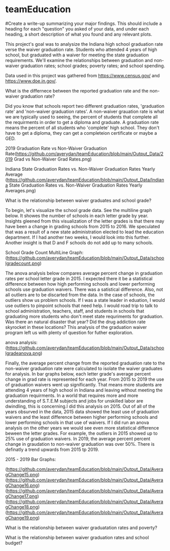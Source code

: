 # teamEducation
#Create a write-up summarizing your major findings. This should include a heading for each "question" you asked of your data, and under each heading, a short description of what you found and any relevant plots.

This project's goal was to analysize the Indiana high school graduation rate verse the waiver graduation rate. Students who attended 4 years of high school, but graduated with a waiver for meeting the state graduation requirements. We'll examine the relationships between graduation and non-waiver graduation rates; school grades; poverty rates; and school spending.

Data used in this project was gathered from https://www.census.gov/ and https://www.doe.in.gov/.

What is the differnece between the reported graduation rate and the non-waiver graduation rate?

Did you know that schools report two different graduation rates, 'graduation rate' and 'non-waiver graduation rates'. A non-waiver grauation rate is what we are typically used to seeing, the percent of students that complete all the requirments in order to get a diploma and graduate.  A graduation rate means the percent of all students who 'complete' high school.  They don't have to get a diploma, they can get a completeion certificate or maybe a GED.  

2019 Graduation Rate vs Non-Waiver Graduation Rate(https://github.com/averydan/teamEducation/blob/main/Output_Data/2019 Grad vs Non-Waiver Grad Rates.png)

Indiana State Graduation Rates vs. Non-Waiver Graduation Rates Yearly Average (https://github.com/averydan/teamEducation/blob/main/Output_Data/Indiana State Graduation Rates vs. Non-Waiver Graduation Rates Yearly Averages.png)


What is the relationship between waiver graduates and school grade?

To begin, let's visualize the school grade data. See the multiline graph below. It showes the number of schools in each letter grade by year. Insights gleened from this visualization of the letter grades is that there may have been a change in grading schools from 2015 to 2016. We speculated that was a result of a new state administration elected to lead the education department. If I had another two weeks, I would look into this further. Another insight is that D and F schools do not add up to many schools.

School Grade Count MultiLine Graph: (https://github.com/averydan/teamEducation/blob/main/Output_Data/schoolgradecount.png)


The anova analysis below compares average percent change in graduation rates per school letter grade in 2015. I expected there it be a statistical difference between how high performing schools and lower performing schools use graduation waivers. There was a satistical difference. Also, not all outliers are to be discarted from the data. In the case of schools, the outliers show us problem schools. If I was a state leader in eduation, I would use outliers to pinpoint schools that need help. I would road trip to talk to school administration, teachers, staff, and students in schools that graduating more students who don't meet state requriments for graduation. Was there an natural disaster that year? Did the drug addiction rate skyrocket in these locations? This analysis of the graduation waiver program left us with plenty of question for futher exploration.

anova analysis: (https://github.com/averydan/teamEducation/blob/main/Output_Data/schoolgradeanova.png)

Finally, the average percent change from the reported graduation rate to the non-waiver graduation rate were calculated to isolate the waiver graduates for analysis. In bar graphs below, each letter grade's average percent change in grad rate is represented for each year. From 2015 to 2019 the use of graduation waivers went up significantly. That means more students are attending 4 years of high school in Indiana and leaving without meeting the graduation requirments. In a world that requires more and more understanding of S.T.E.M subjects and jobs for unskilled labor are dwindling, this is concerning.I did this analysis on 2015. Out of all of the years obsurved in the data, 2015 data showed the least use of graduation waivers and the least difference between higher performing schools and lower performing schools in that use of waivers. If I did run an anova analysis on the other years we would see even more statistical difference beween the letter grades. For example, the outliers in 2015 showed up to 25% use of graduation waivers. In 2019, the average percent percent change in graudation to non-waiver graduation was over 50%. There is definatly a trend upwards from 2015 tp 2019.

2015 - 2019 Bar Graphs:

(https://github.com/averydan/teamEducation/blob/main/Output_Data/AveragChange15.png)
(https://github.com/averydan/teamEducation/blob/main/Output_Data/AveragChange16.png)
(https://github.com/averydan/teamEducation/blob/main/Output_Data/AveragChange17.png)
(https://github.com/averydan/teamEducation/blob/main/Output_Data/AveragChange18.png)
(https://github.com/averydan/teamEducation/blob/main/Output_Data/AveragChange19.png)



What is the relationship between waiver graduatation rates and poverty?




What is the relationship between waiver graduation rates and school budget?




